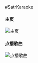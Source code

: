 #SatrKaraoke
#### 主页
![主页](https://karaoke.oss-cn-shanghai.aliyuncs.com/001%E9%A6%96%E9%A1%B5.png "在这里输入图片标题")

#### 点播歌曲
![点播歌曲](https://karaoke.oss-cn-shanghai.aliyuncs.com/%E7%82%B9%E6%92%AD%E6%AD%8C%E6%9B%B2.png "在这里输入图片标题")